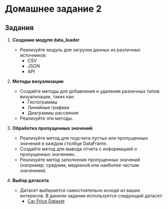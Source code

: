 # Домашнее задание 2

## Задания

1. **Создание модуля data_loader**
   - Реализуйте модуль для загрузки данных из различных источников:
     - CSV
     - JSON
     - API

2. **Методы визуализации**
   - Создайте методы для добавления и удаления различных типов визуализации, таких как:
     - Гистограммы
     - Линейные графики
     - Диаграммы рассеяния
   - Реализуйте эти методы.

3. **Обработка пропущенных значений**
   - Реализуйте метод для подсчета пустых или пропущенных значений в каждом столбце DataFrame.
   - Создайте метод для вывода отчета с информацией о пропущенных значениях.
   - Реализуйте метод заполнения пропущенных значений (например: средним, медианой или наиболее частым значением).

4. **Выбор датасета**
   - Датасет выбирается самостоятельно исходя из ваших интересов. В данном задании используется следующий датасет:
     - [Car Price Dataset](https://www.kaggle.com/datasets/asinow/car-price-dataset)